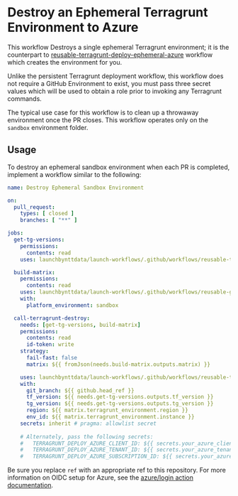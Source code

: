 # Destroy an Ephemeral Terragrunt Environment to Azure

This workflow Destroys a single ephemeral Terragrunt environment; it is the counterpart to [reusable-terragrunt-deploy-ephemeral-azure](./reusable-terragrunt-deploy-ephemeral-azure.md) workflow which creates the environment for you.

Unlike the persistent Terragrunt deployment workflow, this workflow does not require a GitHub Environment to exist, you must pass three secret values which will be used to obtain a role prior to invoking any Terragrunt commands.

The typical use case for this workflow is to clean up a throwaway environment once the PR closes. This workflow operates only on the `sandbox` environment folder.

## Usage

To destroy an ephemeral sandbox environment when each PR is completed, implement a workflow similar to the following:

```yaml
name: Destroy Ephemeral Sandbox Environment

on:
  pull_request:
    types: [ closed ]
    branches: [ "**" ]

jobs:
  get-tg-versions:
    permissions:
      contents: read
    uses: launchbynttdata/launch-workflows/.github/workflows/reusable-terragrunt-versions.yml@ref

  build-matrix:
    permissions:
      contents: read
    uses: launchbynttdata/launch-workflows/.github/workflows/reusable-github-matrix-tg.yml@ref
    with:
      platform_environment: sandbox

  call-terragrunt-destroy:
    needs: [get-tg-versions, build-matrix]
    permissions:
      contents: read
      id-token: write
    strategy:
      fail-fast: false
      matrix: ${{ fromJson(needs.build-matrix.outputs.matrix) }}

    uses: launchbynttdata/launch-workflows/.github/workflows/reusable-terragrunt-destroy-ephemeral-azure.yml@ref
    with:
      git_branch: ${{ github.head_ref }}
      tf_version: ${{ needs.get-tg-versions.outputs.tf_version }}
      tg_version: ${{ needs.get-tg-versions.outputs.tg_version }}
      region: ${{ matrix.terragrunt_environment.region }}
      env_id: ${{ matrix.terragrunt_environment.instance }}
    secrets: inherit # pragma: allowlist secret
    
    # Alternately, pass the following secrets:
    #   TERRAGRUNT_DEPLOY_AZURE_CLIENT_ID: ${{ secrets.your_azure_client_id_secret }}
    #   TERRAGRUNT_DEPLOY_AZURE_TENANT_ID: ${{ secrets.your_azure_tenant_id_secret }}
    #   TERRAGRUNT_DEPLOY_AZURE_SUBSCRIPTION_ID: ${{ secrets.your_azure_subscription_id_secret }}
```

Be sure you replace `ref` with an appropriate ref to this repository. For more information on OIDC setup for Azure, see the [azure/login action documentation](https://github.com/Azure/login?tab=readme-ov-file#login-with-openid-connect-oidc-recommended).
